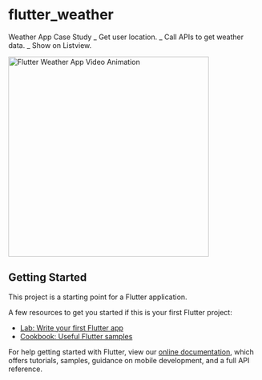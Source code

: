 # flutter_weather

Weather App Case Study 
_ Get user location.
_ Call APIs to get weather data.
_ Show on Listview.

<img src="https://github.com/vimask/flutter_weather/blob/master/screenshots/weather_app.gif" alt="Flutter Weather App Video Animation" height="400">

## Getting Started

This project is a starting point for a Flutter application.

A few resources to get you started if this is your first Flutter project:

- [Lab: Write your first Flutter app](https://flutter.io/docs/get-started/codelab)
- [Cookbook: Useful Flutter samples](https://flutter.io/docs/cookbook)

For help getting started with Flutter, view our 
[online documentation](https://flutter.io/docs), which offers tutorials, 
samples, guidance on mobile development, and a full API reference.
